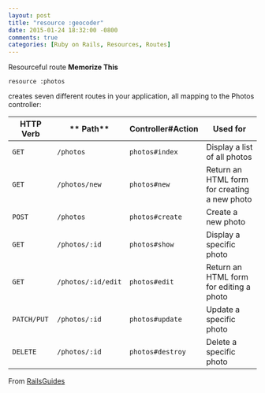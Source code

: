 ```yaml
---
layout: post
title: "resource :geocoder"
date: 2015-01-24 18:32:00 -0800
comments: true
categories: [Ruby on Rails, Resources, Routes]
---
```


Resourceful route **Memorize This**

`resource :photos`

creates seven different routes in your application, all mapping to the Photos controller:

|**HTTP Verb** |** Path**       | **Controller#Action** | **Used for**                                 |
|------------- | ---------------| ----------------------| ---------------------------------------------|
|`GET`           | `/photos`          | `photos#index`         | Display a list of all photos|
|`GET`           | `/photos/new`      | `photos#new`           | Return an HTML form for creating a new photo|
|`POST`          | `/photos`          | `photos#create`        | Create a new photo|
|`GET`           | `/photos/:id`      | `photos#show`          | Display a specific photo|
|`GET`           | `/photos/:id/edit` | `photos#edit`          | Return an HTML form for editing a photo|
|`PATCH/PUT`     | `/photos/:id`      | `photos#update`        | Update a specific photo|
|`DELETE`        | `/photos/:id`      | `photos#destroy`       | Delete a specific photo|

From [RailsGuides](http://guides.rubyonrails.org/routing.html#defining-multiple-resources-at-the-same-time)

